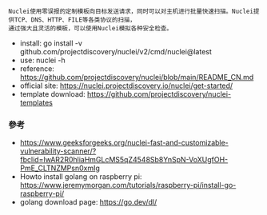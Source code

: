 ```
Nuclei使用零误报的定制模板向目标发送请求，同时可以对主机进行批量快速扫描。Nuclei提供TCP、DNS、HTTP、FILE等各类协议的扫描，
通过强大且灵活的模板，可以使用Nuclei模拟各种安全检查。
```
* install: go install -v github.com/projectdiscovery/nuclei/v2/cmd/nuclei@latest
* use: nuclei -h
* reference: https://github.com/projectdiscovery/nuclei/blob/main/README_CN.md
* official site: https://nuclei.projectdiscovery.io/nuclei/get-started/
* template download: https://github.com/projectdiscovery/nuclei-templates
### 參考
* https://www.geeksforgeeks.org/nuclei-fast-and-customizable-vulnerability-scanner/?fbclid=IwAR2R0hliaHmGLcMS5qZ4548Sb8YnSpN-VoXUgfOH-PmE_CLTNZMPsn0xmIg
* Howto install golang on raspberry pi: https://www.jeremymorgan.com/tutorials/raspberry-pi/install-go-raspberry-pi/
* golang download page: https://go.dev/dl/
